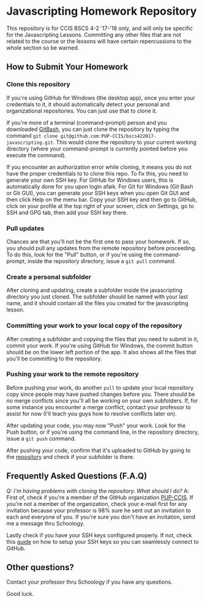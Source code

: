 # Javascripting Homework Repository

This repository is for CCIS BSCS 4-2 '17-'18 only, and will only be specific for the Javascripting Lessons. Committing any other files that are not related to the course or the lessons will have certain repercussions to the whole section so be warned.

## How to Submit Your Homework

### Clone this repository

If you're using GitHub for Windows (the desktop app), once you enter your credentials to it, it should automatically detect your personal and organizational repositories. You can just use that to clone it.

If you're more of a terminal (command-prompt) person and you downloaded [GitBash](https://git-for-windows.github.io/), you can just clone the repository by typing the command `git clone git@github.com:PUP-CCIS/bscs422017-javascripting.git`. This would clone the repository to your current working directory (where your command-prompt is currently pointed before you execute the command).

If you encounter an authorization error while cloning, it means you do not have the proper credentials to to clone this repo. To fix this, you need to generate your own SSH key. For GitHub for Windows users, this is automatically done for you upon login afaik. For Git for Windows (Git Bash or Git GUI), you can generate your SSH keys when you open Git GUI and then click Help on the menu bar. Copy your SSH key and then go to GitHub, click on your profile at the top right of your screen, click on Settings, go to SSH and GPG tab, then add your SSH key there.

### Pull updates

Chances are that you'll not be the first one to pass your homework. If so, you should pull any updates from the remote repository before proceeding. To do this, look for the "Pull" button, or if you're using the command-prompt, inside the repository directory, issue a `git pull` command.

### Create a personal subfolder

After cloning and updating, create a subfolder inside the javascripting directory you just cloned. The subfolder should be named with your last name, and it should contain all the files you created for the javascripting lesson.

### Committing your work to your local copy of the repository

After creating a subfolder and copying the files that you need to submit in it, commit your work. If you're using GitHub for Windows, the commit button should be on the lower left portion of the app. It also shows all the files that you'll be committing to the repository.

### Pushing your work to the remote repository

Before pushing your work, do another `pull` to update your local repository copy since people may have pushed changes before you. There should be no merge conflicts since you'll all be working on your own subfolders. If, for some instance you encounter a merge conflict, contact your professor to assist for now (I'll teach you guys how to resolve conflicts later on).

After updating your code, you may now "Push" your work. Look for the Push button, or if you're using the command line, in the repository directory, issue a `git push` command.

After pushing your code, confirm that it's uploaded to GitHub by going to the [repository](https://github.com/PUP-CCIS/bscs422017-javascripting) and check if your subfolder is there.

## Frequently Asked Questions (F.A.Q)

*Q: I'm having problems with cloning the repository. What should I do?*
A: First of, check if you're a member of the GitHub organization [PUP-CCIS](https://github.com/PUP-CCIS). If you're not a member of the organization, check your e-mail first for any invitation because your professor is 98% sure he sent out an invitation to each and everyone of you. If you're sure you don't have an invitation, send me a message thru Schoology.

Lastly check if you have your SSH keys configured properly. If not, check this [guide](https://help.github.com/articles/connecting-to-github-with-ssh/) on how to setup your SSH keys so you can seamlessly connect to GitHub.

## Other questions?

Contact your professor thru Schoology if you have any questions.

Good luck.